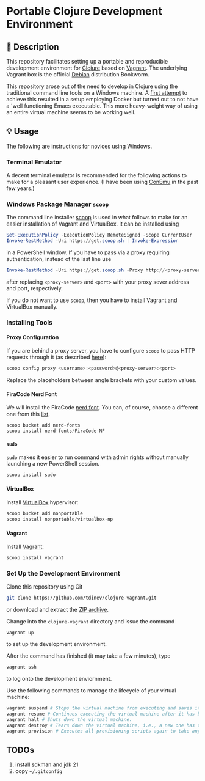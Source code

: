 # Portable Clojure Development Environment

## 📃 Description

This repository facilitates setting up a portable and reproducible development environment for [Clojure](https://clojure.org/) based on [Vagrant](https://www.vagrantup.com/).
The underlying Vagrant box is the official [Debian](https://www.debian.org/) distribution Bookworm.

This repository arose out of the need to develop in Clojure using the traditional command line tools on a Windows machine.
A [first attempt](https://github.com/tdinev/clojure-container-ide) to achieve this resulted in a setup employing Docker but turned out to not have a ´well functioning Emacs executable.
This more heavy-weight way of using an entire virtual machine seems to be working well.

## 💡 Usage

The following are instructions for novices using Windows.

### Terminal Emulator

A decent terminal emulator is recommended for the following actions to make for a pleasant user experience.
(I have been using [ConEmu](https://conemu.github.io/) in the past few years.)

### Windows Package Manager `scoop`

The command line installer [scoop](https://scoop.sh/) is used in what follows to make for an easier installation of Vagrant and VirtualBox.
It can be installed using

```powershell
Set-ExecutionPolicy -ExecutionPolicy RemoteSigned -Scope CurrentUser
Invoke-RestMethod -Uri https://get.scoop.sh | Invoke-Expression
```

in a PowerShell window.
If you have to pass via a proxy requiring authentication, instead of the last line use

```powershell
Invoke-RestMethod -Uri https://get.scoop.sh -Proxy http://<proxy-server>:<port> -ProxyCredential Get-Credential | Invoke-Expression
```

after replacing `<proxy-server>` and `<port>` with your proxy sever address and port, respectively.

If you do not want to use `scoop`, then you have to install Vagrant and VirtualBox manually.

### Installing Tools

#### Proxy Configuration

If you are behind a proxy server, you have to configure `scoop` to pass HTTP requests through it (as described [here](https://github.com/ScoopInstaller/Scoop/wiki/Using-Scoop-behind-a-proxy)):

```powershell
scoop config proxy <username>:<password>@<proxy-server>:<port>
```

Replace the placeholders between angle brackets with your custom values.

#### FiraCode Nerd Font

We will install the FiraCode [nerd font](https://www.nerdfonts.com/).
You can, of course, choose a different one from this [list](https://github.com/matthewjberger/scoop-nerd-fonts/tree/master/bucket).


```powershell
scoop bucket add nerd-fonts
scoop install nerd-fonts/FiraCode-NF
```

#### `sudo`

`sudo` makes it easier to run command with admin rights without manually launching a new PowerShell session.

```powershell
scoop install sudo
```

#### VirtualBox

Install [VirtualBox](https://www.virtualbox.org/) hypervisor:

```powershell
scoop bucket add nonportable
scoop install nonportable/virtualbox-np
```

#### Vagrant

Install [Vagrant](https://www.vagrantup.com/):

```powershell
scoop install vagrant
```

### Set Up the Development Environment

Clone this repository using Git

```bash
git clone https://github.com/tdinev/clojure-vagrant.git
```

or download and extract the [ZIP archive](https://github.com/tdinev/clojure-vagrant/archive/refs/heads/master.zip).

Change into the `clojure-vagrant` directory and issue the command

```pwershell
vagrant up
```

to set up the development environment.

After the command has finished (it may take a few minutes), type

```powershell
vagrant ssh
```

to log onto the development enviornment.

Use the following commands to manage the lifecycle of your virtual machine:

```bash
vagrant suspend # Stops the virtual machine from executing and saves its state to disk.
vagrant resume # Continues executing the virtual machine after it has been suspended.
vagrant halt # Shuts down the virtual machine.
vagrant destroy # Tears down the virtual machine, i.e., a new one has to be created if you want to use the development environment again.
vagrant provision # Executes all provisioning scripts again to take any modifications into account.
```

## TODOs

1. install sdkman and jdk 21
1. copy `~/.gitconfig`
